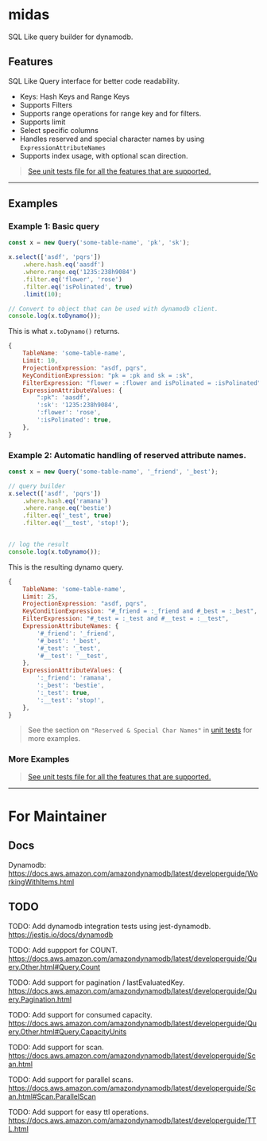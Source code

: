 # midas

SQL Like query builder for dynamodb.


## Features

SQL Like Query interface for better code readability.

- Keys: Hash Keys and Range Keys
- Supports Filters
- Supports range operations for range key and for filters.
- Supports limit
- Select specific columns
- Handles reserved and special character names by using `ExpressionAttributeNames`
- Supports index usage, with optional scan direction.

> [See unit tests file for all the features that are supported.](https://github.com/jspreddy/midas/blob/main/tests/unit-tests/query.test.js#L69)



-----------------------------

## Examples

### Example 1: Basic query

```js
const x = new Query('some-table-name', 'pk', 'sk');

x.select(['asdf', 'pqrs'])
    .where.hash.eq('aasdf')
    .where.range.eq('1235:238h9084')
    .filter.eq('flower', 'rose')
    .filter.eq('isPolinated', true)
    .limit(10);

// Convert to object that can be used with dynamodb client.
console.log(x.toDynamo());

```

This is what `x.toDynamo()` returns.
```js
{
    TableName: 'some-table-name',
    Limit: 10,
    ProjectionExpression: "asdf, pqrs",
    KeyConditionExpression: "pk = :pk and sk = :sk",
    FilterExpression: "flower = :flower and isPolinated = :isPolinated",
    ExpressionAttributeValues: {
        ":pk": 'aasdf',
        ':sk': '1235:238h9084',
        ':flower': 'rose',
        ':isPolinated': true,
    },
}
```


### Example 2: Automatic handling of reserved attribute names.

```js
const x = new Query('some-table-name', '_friend', '_best');

// query builder
x.select(['asdf', 'pqrs'])
    .where.hash.eq('ramana')
    .where.range.eq('bestie')
    .filter.eq('_test', true)
    .filter.eq('__test', 'stop!');


// log the result
console.log(x.toDynamo());
```

This is the resulting dynamo query.
```js
{
    TableName: 'some-table-name',
    Limit: 25,
    ProjectionExpression: "asdf, pqrs",
    KeyConditionExpression: "#_friend = :_friend and #_best = :_best",
    FilterExpression: "#_test = :_test and #__test = :__test",
    ExpressionAttributeNames: {
        '#_friend': '_friend',
        '#_best': '_best',
        '#_test': '_test',
        '#__test': '__test',
    },
    ExpressionAttributeValues: {
        ':_friend': 'ramana',
        ':_best': 'bestie',
        ':_test': true,
        ':__test': 'stop!',
    },
}
```

> See the section on `"Reserved & Special Char Names"` in [unit tests](https://github.com/jspreddy/midas/blob/main/tests/unit-tests/query.test.js#L570) for more examples.



### More Examples

> [See unit tests file for all the features that are supported.](https://github.com/jspreddy/midas/blob/main/tests/unit-tests/query.test.js#L69)



-----------------------------



# For Maintainer

## Docs

Dynamodb: https://docs.aws.amazon.com/amazondynamodb/latest/developerguide/WorkingWithItems.html


## TODO


TODO: Add dynamodb integration tests using jest-dynamodb.
https://jestjs.io/docs/dynamodb


TODO: Add suppport for COUNT.
https://docs.aws.amazon.com/amazondynamodb/latest/developerguide/Query.Other.html#Query.Count


TODO: Add support for pagination / lastEvaluatedKey.
https://docs.aws.amazon.com/amazondynamodb/latest/developerguide/Query.Pagination.html


TODO: Add support for consumed capacity.
https://docs.aws.amazon.com/amazondynamodb/latest/developerguide/Query.Other.html#Query.CapacityUnits


TODO: Add support for scan.
https://docs.aws.amazon.com/amazondynamodb/latest/developerguide/Scan.html


TODO: Add support for parallel scans.
https://docs.aws.amazon.com/amazondynamodb/latest/developerguide/Scan.html#Scan.ParallelScan


TODO: Add support for easy ttl operations.
https://docs.aws.amazon.com/amazondynamodb/latest/developerguide/TTL.html
